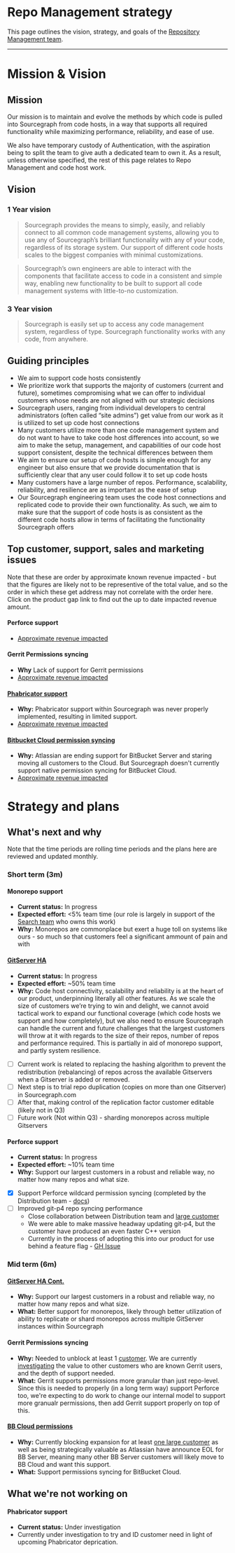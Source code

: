 # Repo Management strategy

This page outlines the vision, strategy, and goals of the [Repository Management team](../../../../product-engineering/engineering/enablement/repo-management/index.md).

---

# Mission & Vision

## Mission

Our mission is to maintain and evolve the methods by which code is pulled into Sourcegraph from code hosts, in a way that supports all required functionality while maximizing performance, reliability, and ease of use.

We also have temporary custody of Authentication, with the aspiration being to split the team to give auth a dedicated team to own it. As a result, unless otherwise specified, the rest of this page relates to Repo Management and code host work.

## Vision

### 1 Year vision

> Sourcegraph provides the means to simply, easily, and reliably connect to all common code management systems, allowing you to use any of Sourcegraph’s brilliant functionality with any of your code, regardless of its storage system. Our support of different code hosts scales to the biggest companies with minimal customizations.

> Sourcegraph’s own engineers are able to interact with the components that facilitate access to code in a consistent and simple way, enabling new functionality to be built to support all code management systems with little-to-no customization.

### 3 Year vision

> Sourcegraph is easily set up to access any code management system, regardless of type. Sourcegraph functionality works with any code, from anywhere.

## Guiding principles

- We aim to support code hosts consistently
- We prioritize work that supports the majority of customers (current and future), sometimes compromising what we can offer to individual customers whose needs are not aligned with our strategic decisions
- Sourcegraph users, ranging from individual developers to central administrators (often called “site admins”) get value from our work as it is utilized to set up code host connections
- Many customers utilize more than one code management system and do not want to have to take code host differences into account, so we aim to make the setup, management, and capabilities of our code host support consistent, despite the technical differences between them
- We aim to ensure our setup of code hosts is simple enough for any engineer but also ensure that we provide documentation that is sufficiently clear that any user could follow it to set up code hosts
- Many customers have a large number of repos. Performance, scalability, reliability, and resilience are as important as the ease of setup
- Our Sourcegraph engineering team uses the code host connections and replicated code to provide their own functionality. As such, we aim to make sure that the support of code hosts is as consistent as the different code hosts allow in terms of facilitating the functionality Sourcegraph offers

## Top customer, support, sales and marketing issues

Note that these are order by approximate known revenue impacted - but that the figures are likely not to be representive of the total value, and so the order in which these get address may not correlate with the order here. Click on the product gap link to find out the up to date impacted revenue amount.

#### Perforce support

- [Approximate revenue impacted](https://sourcegraph2020.lightning.force.com/lightning/r/a1B3t00000IkT1nEAF/view)

#### Gerrit Permissions syncing

- **Why** Lack of support for Gerrit permissions
- [Approximate revenue impacted](https://sourcegraph2020.lightning.force.com/lightning/r/a1B3t00000Il6IFEAZ/view)

#### [Phabricator support](https://github.com/sourcegraph/sourcegraph/issues/25111)

- **Why:** Phabricator support within Sourcegraph was never properly implemented, resulting in limited support.
- [Approximate revenue impacted](https://sourcegraph2020.lightning.force.com/lightning/r/a1B3t00000IkxK8EAJ/view)

#### [Bitbucket Cloud permission syncing](https://github.com/sourcegraph/sourcegraph/issues/19782)

- **Why:** Atlassian are ending support for BitBucket Server and staring moving all customers to the Cloud. But Sourcegraph doesn't currently support native permission syncing for BitBucket Cloud.
- [Approximate revenue impacted](https://sourcegraph2020.lightning.force.com/lightning/r/a1B3t00000IkxMkEAJ/view)

# Strategy and plans

## What's next and why

Note that the time periods are rolling time periods and the plans here are reviewed and updated monthly.

### Short term (3m)

#### Monorepo support

- **Current status:** In progress
- **Expected effort:** <5% team time (our role is largely in support of the [Search team](../../code-graph/search) who owns this work)
- **Why:** Monorepos are commonplace but exert a huge toll on systems like ours - so much so that customers feel a significant ammount of pain and with

#### [GitServer HA](https://docs.google.com/document/d/1U5KmrVRezD1wjs1g2dBkeCJIfGTJ4dzZ8zXudJaDNNU/edit#)

- **Current status:** In progress
- **Expected effort:** ~50% team time
- **Why:** Code host connectivity, scalability and reliability is at the heart of our product, underpinning literally all other features. As we scale the size of customers we’re trying to win and delight, we cannot avoid tactical work to expand our functional coverage (which code hosts we support and how completely), but we also need to ensure Sourcegraph can handle the current and future challenges that the largest customers will throw at it with regards to the size of their repos, number of repos and performance required. This is partially in aid of monorepo support, and partly system resilience.

- [ ] Current work is related to replacing the hashing algorithm to prevent the redistribution (rebalancing) of repos across the available Gitservers when a Gitserver is added or removed.
- [ ] Next step is to trial repo duplication (copies on more than one Gitserver) in Sourcegraph.com
- [ ] After that, making control of the replication factor customer editable (likely not in Q3)
- [ ] Future work (Not within Q3) - sharding monorepos across multiple Gitservers

#### Perforce support

- **Current status:** In progress
- **Expected effort:** ~10% team time
- **Why:** Support our largest customers in a robust and reliable way, no matter how many repos and what size.

- [x] Support Perforce wildcard permission syncing (completed by the Distribution team - [docs](https://docs.sourcegraph.com/admin/repo/perforce#wildcards))
- [ ] Improved git-p4 repo syncing performance
  - Close collaboration between Distribution team and [large customer](https://github.com/sourcegraph/accounts/issues/6716)
  - We were able to make massive headway updating git-p4, but the customer have produced an even faster C++ version
  - Currently in the process of adopting this into our product for use behind a feature flag - [GH Issue](https://github.com/sourcegraph/sourcegraph/issues/25583)

### Mid term (6m)

#### [GitServer HA Cont.](https://docs.google.com/document/d/1U5KmrVRezD1wjs1g2dBkeCJIfGTJ4dzZ8zXudJaDNNU/edit#)

- **Why:** Support our largest customers in a robust and reliable way, no matter how many repos and what size.
- **What:** Better support for monorepos, likely through better utilization of ability to replicate or shard monorepos across multiple GitServer instances within Sourcegraph

#### Gerrit Permissions syncing

- **Why:** Needed to unblock at least 1 [customer](https://github.com/sourcegraph/accounts/issues/246). We are currently [investigating](https://github.com/sourcegraph/sourcegraph/issues/23563) the value to other customers who are known Gerrit users, and the depth of support needed.
- **What:** Gerrit supports permissions more granular than just repo-level. Since this is needed to properly (in a long term way) support Perforce too, we're expecting to do work to change our internal model to support more granualr permissions, then add Gerrit support properly on top of this.

#### [BB Cloud permissions](https://github.com/sourcegraph/sourcegraph/issues/19782)

- **Why:** Currently blocking expansion for at least [one large customer](https://github.com/sourcegraph/customer/issues/288) as well as being strategically valuable as Atlassian have announce EOL for BB Server, meaning many other BB Server customers will likely move to BB Cloud and want this support.
- **What:** Support permissions syncing for BitBucket Cloud.

## What we're not working on

#### Phabricator support

- **Current status:** Under investigation
- Currently under investigation to try and ID customer need in light of upcoming Phabricator deprication.
